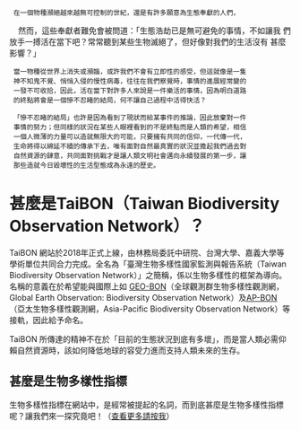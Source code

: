 
     在一個物種瀕絕越來越無可控制的世紀，還是有許多願意為生態奉獻的人們，
     然而，這些奉獻者難免會被問道：「生態浩劫已是無可避免的事情，不如讓我
     們放手一搏活在當下吧？常常聽到某些生物滅絕了，但好像對我們的生活沒有
     甚麼影響？」
         
     當一物種從世界上消失或瀕臨，或許我們不會有立即性的感受，但這就像是一隻
     神不知鬼不覺、悄悄入侵的慢性病毒，往往在我們察覺時，事情的進展經常變的
     一發不可收拾，因此，活在當下對許多人來說是一件樂活的事情，因為明白道路
     的終點將會是一個慘不忍睹的結局，何不讓自己過程中活得快活？
     
     「慘不忍睹的結局」也許是因為看到了現狀而給某事件的推論，因此放棄對一件
     事情的努力；但同樣的狀況在某些人眼裡看到的不是終點而是人類的希望，相信
     一個人微薄的力量可以造就無限大的可能，只要擁有共同的信仰，一代傳一代，
     生命將得以綿延不續的傳承下去，唯有面對自然最真實的狀況並擔起我們過去對
     自然資源的肆意，共同面對挑戰才是讓人類文明社會邁向永續發展的第一步，讓
     那些造就今日毀壞性的生活型態成為永遠的歷史。
     
 
 

# 甚麼是TaiBON（Taiwan Biodiversity Observation Network）？

TaiBON 網站於2018年正式上線，由林務局委託中研院、台灣大學、嘉義大學等學術單位共同合力完成。全名為「臺灣生物多樣性國家監測與報告系統（Taiwan Biodiversity Observation Network）」之簡稱，係以生物多樣性的框架為導向。名稱的意義在於希望能與國際上如 [GEO-BON](http://geobon.org/)（全球觀測群生物多樣性觀測網，Global Earth Observation: Biodiversity Observation 
Network）及[AP-BON](http://www.esabii.biodic.go.jp/ap-bon/index.html)（亞太生物多樣性觀測網，Asia-Pacific Biodiversity Observation Network）等接軌，因此給予命名。

TaiBON 所傳達的精神不在於「目前的生態狀況到底有多壞」，而是當人類必需仰賴自然資源時，該如何降低地球的容受力進而支持人類未來的生存。






## 甚麼是生物多樣性指標

生物多樣性指標在網站中，是經常被提起的名詞，而到底甚麼是生物多樣性指標呢？讓我們來一探究竟吧！（[查看更多請按我](https://github.com/TaiBON/portal_webpages/blob/master/Indicator/Indicator%20and%20monitoring.md)）



